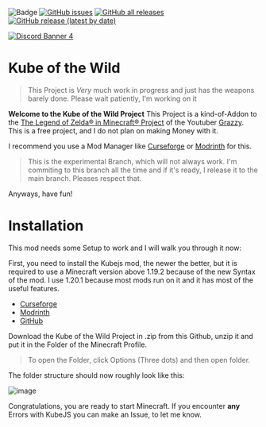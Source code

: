 ![Badge](https://img.shields.io/badge/version-v_0.4.0-blue)  [![GitHub issues](https://img.shields.io/github/issues-raw/Friesenjunge226/Kube-of-the-wild)](https://github.com/users/Friesenjunge226/projects/2)  [![GitHub all releases](https://img.shields.io/github/downloads/Friesenjunge226/Kube-of-the-wild/total)](https://github.com/Friesenjunge226/Kube-of-the-wild/releases)  [![GitHub release (latest by date)](https://img.shields.io/github/v/release/Friesenjunge226/Kube-of-the-wild)](https://github.com/Friesenjunge226/Kube-of-the-wild/releases/latest)

[![Discord Banner 4](https://discordapp.com/api/guilds/1225836171762860113/widget.png?style=banner2)](https://discord.com/invite/b77hdjUuyX)
# Kube of the Wild

> This Project is _Very_ much work in progress and just has the weapons barely done. Please wait patiently, I'm working on it

**Welcome to the Kube of the Wild Project** 
This Project is a kind-of-Addon to the [The Legend of Zelda® in Minecraft® Project](https://m.youtube.com/watch?v=lmdl2Wu7PO0) of the Youtuber [Grazzy](www.youtube.com/grazzyy). This is a free project, and I do not plan on making Money with it.

I recommend you use a Mod Manager like [Curseforge](https://www.curseforge.com/download/app) or [Modrinth](https://modrinth.com/app) for this.

> This is the experimental Branch, which will not always work. I'm commiting to this branch all the time and if it's ready, I release it to the main branch. Pleases respect that.

Anyways, have fun!

# Installation

This mod needs some Setup to work and I will walk you through it now:

First, you need to install the Kubejs mod, the newer the better, but it is required to use a Minecraft version above 1.19.2 because of the new Syntax of the mod. I use 1.20.1 because most mods run on it and it has most of the useful features.

* [Curseforge](https://www.curseforge.com/minecraft/mc-mods/kubejs)
* [Modrinth](https://modrinth.com/mod/kubejs/versions)
* [GitHub](https://github.com/KubeJS-Mods/KubeJS)

Download the Kube of the Wild Project in .zip from this Github, unzip it and put it in the Folder of the Minecraft Profile. 

>To open the Folder, click Options (Three dots) and then open folder.

The folder structure should now roughly look like this: 

![image](https://github.com/user-attachments/assets/9909dbc3-ca0d-4427-a311-41dd1275a5c2)

Congratulations, you are ready to start Minecraft.
If you encounter __any__ Errors with KubeJS you can make an Issue, to let me know. 
